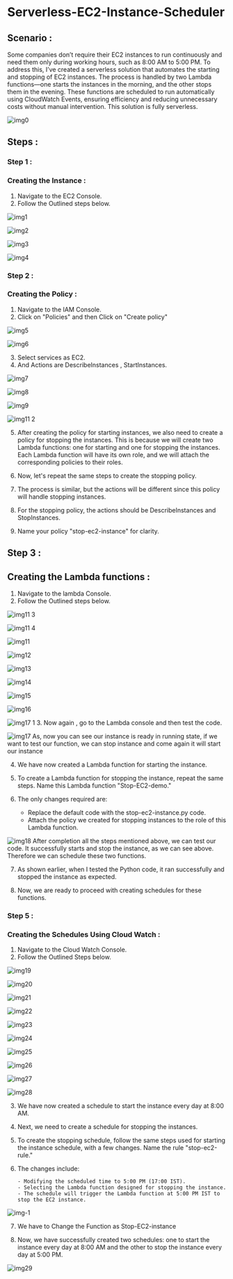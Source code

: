 # Serverless-EC2-Instance-Scheduler

## Scenario :
Some companies don’t require their EC2 instances to run continuously and need them only during working hours, such as 8:00 AM to 5:00 PM. To address this, I’ve created a serverless solution that automates the starting and stopping of EC2 instances. The process is handled by two Lambda functions—one starts the instances in the morning, and the other stops them in the evening. These functions are scheduled to run automatically using CloudWatch Events, ensuring efficiency and reducing unnecessary costs without manual intervention. This solution is fully serverless.


![img0](https://github.com/user-attachments/assets/eedd289b-2061-44b2-a4e6-1a1c5f29ba4c)

## Steps :

### Step 1 :
### Creating the Instance :
1. Navigate to the EC2 Console.
2. Follow the Outlined steps below.

![img1](https://github.com/user-attachments/assets/749c7c75-06b2-4e21-8258-eab91fdb413c)

![img2](https://github.com/user-attachments/assets/c51a4005-f0a1-4cf6-930c-d9a0656c4a7a)

![img3](https://github.com/user-attachments/assets/47dd0531-11db-4ff1-978b-a009df6b79bd)

![img4](https://github.com/user-attachments/assets/28e7e84a-d1b2-4956-a2ac-5d0fef08f069)




### Step 2 :
### Creating the Policy :


1. Navigate to the IAM Console.
2. Click on "Policies" and then Click on "Create policy"

![img5](https://github.com/user-attachments/assets/b685daa1-8829-4a34-a24b-12c4d182422c)

![img6](https://github.com/user-attachments/assets/af576492-4dd2-45ed-8f82-8306a3a72aec)


3. Select services as EC2.
4. And Actions are DescribeInstances , StartInstances.


![img7](https://github.com/user-attachments/assets/6dc18561-0f35-4e93-9bce-206e1986b5d8)

![img8](https://github.com/user-attachments/assets/08c4b7ba-ed30-4349-8205-f9f641c10631)

![img9](https://github.com/user-attachments/assets/00b2b125-725a-4bcf-8661-123e3bf00a3a)

![img11 2](https://github.com/user-attachments/assets/1d9e7f1f-4c12-46da-99f6-2268c6a3ba80)


5. After creating the policy for starting instances, we also need to create a policy for stopping the instances. This is because we will create two Lambda functions: one for starting and one for stopping the instances. Each Lambda function will have its own role, and we will attach the corresponding policies to their roles.

6. Now, let's repeat the same steps to create the stopping policy.

7. The process is similar, but the actions will be different since this policy will handle stopping instances.

8. For the stopping policy, the actions should be DescribeInstances and StopInstances.

9. Name your policy "stop-ec2-instance" for clarity.


## Step 3 :
## Creating the Lambda functions :

1. Navigate to the lambda Console.
2. Follow the Outlined steps below.


![img11 3](https://github.com/user-attachments/assets/0e8f9afa-ad78-4afa-a76e-d6c70a3156dc)

![img11 4](https://github.com/user-attachments/assets/2abf31ab-9634-415e-b33d-6d209dd46cd9)

![img11](https://github.com/user-attachments/assets/e6b84d5e-04ac-4fe6-b669-9c657ff72bd9)

![img12](https://github.com/user-attachments/assets/e42959d8-addd-4114-9c96-bb1a8feb8841)

![img13](https://github.com/user-attachments/assets/00671daa-d28b-4445-b844-5bade4f9554c)

![img14](https://github.com/user-attachments/assets/13c22705-9b2d-4058-b60e-b6865182cf87)

![img15](https://github.com/user-attachments/assets/ebbcce40-10f3-4a66-bdee-dc019b69180b)

![img16](https://github.com/user-attachments/assets/aa57a851-5bcf-437b-802f-d16fa6ce8b41)

![img17 1](https://github.com/user-attachments/assets/1276a719-7147-4345-8c31-22e77dc8a54b)
3. Now again , go to the Lambda console and then test the code.

![img17](https://github.com/user-attachments/assets/743122a8-3fa2-4e29-8d08-0d9397d8bd80)
                As, now you can see our instance is ready in running state, if we want to test our function, we can stop instance and come again it will start our instance

4. We have now created a Lambda function for starting the instance.

5. To create a Lambda function for stopping the instance, repeat the same steps. Name this Lambda function "Stop-EC2-demo."

6. The only changes required are:

   - Replace the default code with the stop-ec2-instance.py code.
   - Attach the policy we created for stopping instances to the role of this Lambda function.

![img18](https://github.com/user-attachments/assets/8c142496-9dd1-47f2-b453-89f55cd32015)
            After completion all the steps mentioned above, we can test our code. It successfully starts and stop the instance, as we can see above. Therefore we can schedule these two functions.

            
7. As shown earlier, when I tested the Python code, it ran successfully and stopped the instance as expected.

8. Now, we are ready to proceed with creating schedules for these functions.

   
### Step 5 :
### Creating the Schedules Using Cloud Watch :

1. Navigate to the Cloud Watch Console.
2. Follow the Outlined Steps below.


![img19](https://github.com/user-attachments/assets/413bdb39-72c1-40ad-979f-cb5ef1fc7720)

![img20](https://github.com/user-attachments/assets/056eea14-d59b-4dae-a87b-41c93dd19e93)

![img21](https://github.com/user-attachments/assets/3ffe40bc-cb99-4826-a5b0-7e0b587da511)

![img22](https://github.com/user-attachments/assets/73fdb12d-604e-4f0b-81bc-a4ca78ece198)

![img23](https://github.com/user-attachments/assets/b7a1f0ad-f568-44fd-a5b8-b190bdc989a7)

![img24](https://github.com/user-attachments/assets/8f728bf4-e69b-4473-a472-874cc958e43d)

![img25](https://github.com/user-attachments/assets/bd7bd64d-1a66-47b6-bd49-4a7692b81b76)

![img26](https://github.com/user-attachments/assets/a2341f94-27ed-4ff1-94e4-7b557360a451)

![img27](https://github.com/user-attachments/assets/0cddecae-72e3-48dc-840a-04f43b24cfae)

![img28](https://github.com/user-attachments/assets/c3ac992b-cd20-412c-b3f1-a18ddb96c4b6)

3. We have now created a schedule to start the instance every day at 8:00 AM.

4. Next, we need to create a schedule for stopping the instances.

5. To create the stopping schedule, follow the same steps used for starting the instance schedule, with a few changes. Name the rule "stop-ec2-rule."

6. The changes include:

       - Modifying the scheduled time to 5:00 PM (17:00 IST).
       - Selecting the Lambda function designed for stopping the instance.
       - The schedule will trigger the Lambda function at 5:00 PM IST to stop the EC2 instance.

![img-1](https://github.com/user-attachments/assets/7e7dcbc0-38d6-4bfe-a5bd-ca676cfa9aa3)

7. We have to Change the Function as Stop-EC2-instance

8. Now, we have successfully created two schedules: one to start the instance every day at 8:00 AM and the other to stop the instance every day at 5:00 PM.

![img29](https://github.com/user-attachments/assets/fb1a98ac-2f1b-4619-8a17-3c422dbcfdfb)



